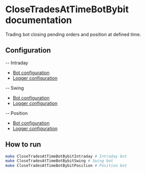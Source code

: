 # CloseTradesAtTimeBotBybit documentation
Trading bot closing pending orders and position at defined time. 

## Configuration
-- Intraday
* [Bot configuration](../config/CloseTradesAtTimeBotBybitIntradayConfig.yaml)
* [Logger configuration](../config/CloseTradesAtTimeBotBybitIntradayLogger.conf)

-- Swing
* [Bot configuration](../config/CloseTradesAtTimeBotBybitSwingConfig.yaml)
* [Logger configuration](../config/CloseTradesAtTimeBotBybitSwingLogger.conf)

-- Position
* [Bot configuration](../config/CloseTradesAtTimeBotBybitPositionConfig.yaml)
* [Logger configuration](../config/CloseTradesAtTimeBotBybitPositionLogger.conf)

## How to run
```bash
make CloseTradesAtTimeBotBybitIntraday # Intraday bot
make CloseTradesAtTimeBotBybitSwing # Swing bot
make CloseTradesAtTimeBotBybitPosition # Position bot
```
